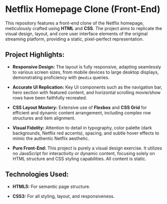 # Netflix Homepage Clone (Front-End)

This repository features a front-end clone of the Netflix homepage, meticulously crafted using **HTML** and **CSS**. The project aims to replicate the visual design, layout, and core user interface elements of the original streaming platform, providing a static, pixel-perfect representation.

## Project Highlights:

* **Responsive Design:** The layout is fully responsive, adapting seamlessly to various screen sizes, from mobile devices to large desktop displays, demonstrating proficiency with `@media` queries.

* **Accurate UI Replication:** Key UI components such as the navigation bar, hero section with featured content, and horizontal scrolling movie/show rows have been faithfully recreated.

* **CSS Layout Mastery:** Extensive use of **Flexbox** and **CSS Grid** for efficient and dynamic content arrangement, including complex row structures and item alignment.

* **Visual Fidelity:** Attention to detail in typography, color palette (dark backgrounds, Netflix red accents), spacing, and subtle hover effects to mimic the authentic Netflix aesthetic.

* **Pure Front-End:** This project is purely a visual design exercise. It utilizes no JavaScript for interactivity or dynamic content, focusing solely on HTML structure and CSS styling capabilities. All content is static.

## Technologies Used:

* **HTML5:** For semantic page structure.

* **CSS3:** For all styling, layout, and responsiveness.

